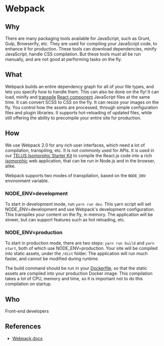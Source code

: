 # Webpack

## Why

There are many packaging tools available for JavaScript, such as Grunt, Gulp, Browserify, etc. They are used for compiling your JavaScript code, to enhance it for production. These tools can download dependencies, minify JavaScript, handle CSS compilation. But these tools must all be run manually, and are not good at performing tasks on the fly.

## What

Webpack builds an entire dependency graph for all of your file types, and lets you specify how to handle them. This can also be done on the fly! It can load, minify and [transpile](transpiling.md) [React component](react.md) JavaScript files at the same time. It can convert SCSS to CSS on the fly. It can resize your images on the fly. You control how the assets are processed, through simple configuration files and plugin libraries. It supports hot-reloading of updated files, while still offering the ability to precompile your entire site for production.

## How

We use Webpack 2.0 for any rich user interfaces, which need a lot of compilation, transpiling, etc. It is not commonly used for APIs. It is used in our [TELUS Isomorphic Starter Kit](https://github.com/telusdigital/telus-isomorphic-starter-kit/) to compile the React.js code into a rich [isomorphic](isomorphic.md) web application, that can be run in Node.js and in the browser, alike.

Webpack supports two modes of transpilation, based on the `NODE_ENV` environment variable.

### NODE_ENV=development

To start in development mode, run `yarn run dev`. This yarn script will set NODE_ENV=development and use Webpack's development configuration. This transpiles your content on the fly, in memory. The application will be slower, but can support features such as hot reloading, etc.

### NODE_ENV=production

To start in production mode, there are two steps: `yarn run build` and `yarn start`, both of which use NODE_ENV=production. Your site will be compiled into static assets, under the `/dist` folder. The application will run much faster, and cannot be modified during runtime.

The build command should be run in your [Dockerfile](../delivery/docker.md), so that the static assets are compiled into your production Docker image. This compilation takes a lot of CPU, memory and time, so it is important not to do this compilation on startup.

## Who

Front-end developers

## References

- [Webpack docs](https://webpack.js.org/)

